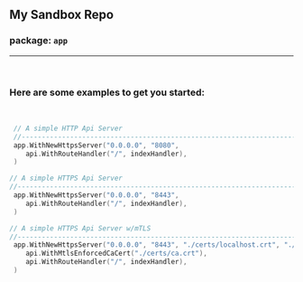 ## My Sandbox Repo
### package: `app`
---
<br>

### Here are some examples to get you started:
<br>

```go
 // A simple HTTP Api Server
 //--------------------------------------------------------------------------------
 app.WithNewHttpsServer("0.0.0.0", "8080",
 	api.WithRouteHandler("/", indexHandler),
 )
```

```go
// A simple HTTPS Api Server
//--------------------------------------------------------------------------------
 app.WithNewHttpsServer("0.0.0.0", "8443",
 	api.WithRouteHandler("/", indexHandler),
 )
```

```go
// A simple HTTPS Api Server w/mTLS
//--------------------------------------------------------------------------------
 app.WithNewHttpsServer("0.0.0.0", "8443", "./certs/localhost.crt", "./certs/localhost.key",
 	api.WithMtlsEnforcedCaCert("./certs/ca.crt"),
 	api.WithRouteHandler("/", indexHandler),
 )
```
